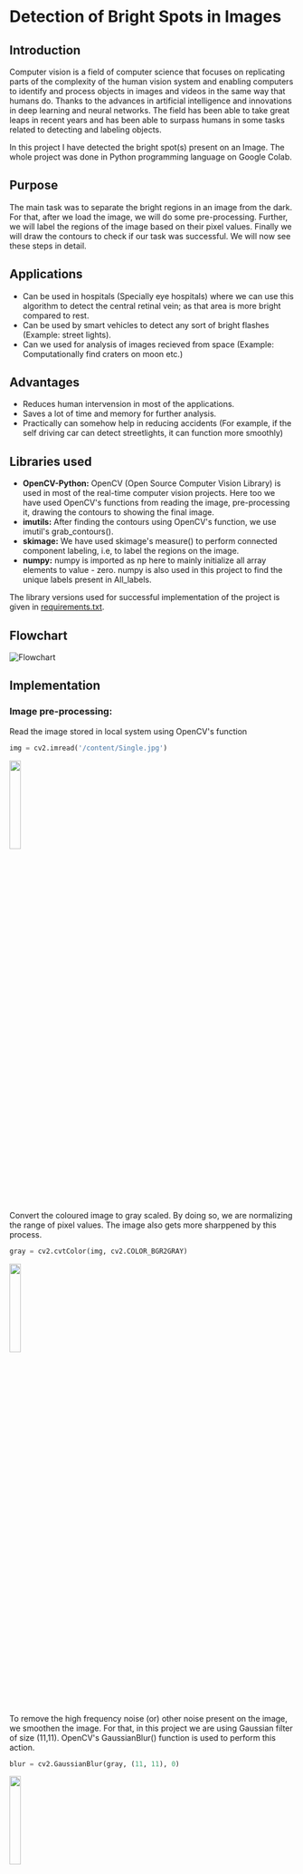 # Detection of Bright Spots in Images

## Introduction
Computer vision is a field of computer science that focuses on replicating parts of the complexity of the human vision system and enabling computers to identify and process objects in images and videos in the same way that humans do. Thanks to the advances in artificial intelligence and innovations in deep learning and neural networks. The field has been able to take great leaps in recent years and has been able to surpass humans in some tasks related to detecting and labeling objects.

In this project I have detected the bright spot(s) present on an Image. The whole project was done in Python programming language on Google Colab. 

## Purpose
The main task was to separate the bright regions in an image from the dark. For that, after we load the image, we will do some pre-processing. Further, we will label the regions of the image based on their pixel values. Finally we will draw the contours to check if our task was successful. We will now see these steps in detail.  

## Applications
- Can be used in hospitals (Specially eye hospitals) where we can use this algorithm to detect the central retinal vein; as that area is more bright compared to rest.
- Can be used by smart vehicles to detect any sort of bright flashes (Example: street lights).
- Can we used for analysis of images recieved from space (Example: Computationally find craters on moon etc.)

## Advantages
- Reduces human intervension in most of the applications. 
- Saves a lot of time and memory for further analysis.
- Practically can somehow help in reducing accidents (For example, if the self driving car can detect streetlights, it can function more smoothly) 

## Libraries used
- **OpenCV-Python:** OpenCV (Open Source Computer Vision Library) is used in most of the real-time computer vision projects. Here too we have used OpenCV's functions from reading the image, pre-processing it, drawing the contours to showing the final image. 
- **imutils:** After finding the contours using OpenCV's function, we use imutil's grab_contours(). 
- **skimage:** We have used skimage's measure() to perform connected component labeling, i.e, to label the regions on the image. 
- **numpy:** numpy is imported as np here to mainly initialize all array elements to value - zero. numpy is also used in this project to find the unique labels present in All_labels. 

The library versions used for successful implementation of the project is given in [requirements.txt](requirements.txt). 

## Flowchart
![Flowchart](https://user-images.githubusercontent.com/51737416/136396367-f24aaada-d1bc-4f56-910b-eccbed9a4ded.jpg)

## Implementation
### Image pre-processing:
Read the image stored in local system using OpenCV's function 
```py
img = cv2.imread('/content/Single.jpg') 
```
<img src="https://user-images.githubusercontent.com/51737416/136415489-18241458-df13-43b3-a7c0-27e3b4fce54f.png" width=20% height=20%>

Convert the coloured image to gray scaled. By doing so, we are normalizing the range of pixel values. The image also gets more sharppened by this process. 
```py
gray = cv2.cvtColor(img, cv2.COLOR_BGR2GRAY)
```
<img src="https://user-images.githubusercontent.com/51737416/136416279-fbb4ffdd-da25-4af7-896e-524a556c0c8a.png" width=20% height=20%>

To remove the high frequency noise (or) other noise present on the image, we smoothen the image. For that, in this project we are using Gaussian filter of size (11,11). OpenCV's GaussianBlur() function is used to perform this action. 
```py
blur = cv2.GaussianBlur(gray, (11, 11), 0)
```
<img src="https://user-images.githubusercontent.com/51737416/136416366-6601c29f-73a3-4b9a-a010-ac2e78c18082.png" width=20% height=20%>

Thresholding is a segmentation process with which we are separating the bright parts from the dark regions of the image in this project. cv2.threshold() is used for this process and it actually plays a big role here. 
```py
thresh = cv2.threshold(blur, 200, 255, cv2.THRESH_BINARY)[1]
```
<img src="https://user-images.githubusercontent.com/51737416/136416447-1213bbe0-af19-48d9-aac0-c6202e8c33b3.png" width=20% height=20%>

To get the best results, we perform erosions and dilations on the thresholded image. Erosion is an operation that diminishes the size of the foreground object. It erodes away the boundary of the foreground object, just like how soil erosion takes place. 
```py
thresh1 = cv2.erode(thresh, None, iterations=2) 
```
<img src="https://user-images.githubusercontent.com/51737416/136416533-08489297-758c-4cbf-9e1d-684d4ad9d926.png" width=20% height=20%>

Dilation increases the object area and is used to accentuate the features. cv2.dilate() is used to perform this morphological process. 
```py
thresh2 = cv2.dilate(thresh1, None, iterations=4)
```
<img src="https://user-images.githubusercontent.com/51737416/136416606-e860e858-49bf-42f6-9996-1d1f7d944d94.png" width=20% height=20%>

### Label the regions on the image:
We use skimage's measure() to perform this task. Connected Component Labeling (CCL), also known by the names- Connected Component Analysis, Blob Extraction, Region Labeling etc. is actually an application of graph theory (using mathematics), where the subsets of connected components are uniquely labeled based on a given heuristic. The mask defined here stores only large component. In this code block, if the region refers to the dark background, its corresponding label is assigned as zero. 
```py
All_labels = measure.label(thresh2, connectivity=2, background=0) #Perform connected component labeling
mask = np.zeros(thresh2.shape, dtype="uint8") #Mask: Store only the large components
for label in np.unique(All_labels):
if label == 0:   #Background: Dark
  continue
```
After constructing the label-mask, count the number of pixels. Further classify the region as large bright region if it is. 
```py
#Construct the mask label and count the #Pixels 
label_mask = np.zeros(thresh2.shape, dtype="uint8")
label_mask[All_labels == label] = 255
Pixels = cv2.countNonZero(label_mask)
if Pixels > 300:
  mask = cv2.add(mask, label_mask)  #Large bright region
```
<img src="https://user-images.githubusercontent.com/51737416/136422379-f39d1c35-e812-4881-8f92-beb0cfce0124.png" width=20% height=20%>

### Find the contours in the mask and display the final output image:
OpenCV's and imutil's functions are used to find the contours present in the image. Contours refer to the line joining all the points along the boundary of an image which have the same intensity throughout. 
```py
#Find the contours in the mask
count = cv2.findContours(mask.copy(), cv2.RETR_EXTERNAL, cv2.CHAIN_APPROX_SIMPLE)
count = imutils.grab_contours(count)
count = contours.sort_contours(count)[0]  #Sort them from left to right

#Draw the bright spot(s) on the image
for (i, c) in enumerate(count):
  (x, y, w, h) = cv2.boundingRect(c)
  ((cX, cY), radius) = cv2.minEnclosingCircle(c)
  cv2.circle(img, (int(cX), int(cY)), int(radius),(0, 0, 255), 3)
```
Even to display the output image, we use cv2's imshow() funtion.  
```py
#Show the bright spots detected image 
cv2_imshow(img)
cv2.waitKey(0)
```
<img src="https://user-images.githubusercontent.com/51737416/136422765-1e27e6f8-ec91-46f0-bf9e-afdec4f31e63.png" width=30% height=30%>
Here, we can see red circles (contours) displayed over the bright region (spot(s)) of the image. 

## Conclusion
The whole project was based on analysing the image after separating bright pixels from dark pixels. To detect the bright regions in an image, we have first loaded our image. Further, it was converted to grayscale and smoothened using Gaussian filter. By smoothening, we are actually blurring the image so that high frequency noise reduces. We then perform thresholding followed by series of erosions and dilations. Connected Componenet analysis is then performed to label the regions on the image. Once we get to know the bright and dark areas on an image, we will draw the contours on it for us to visualize. 

Let us execute and try if the program will work successfully in case there are multiple bulbs on the image:

```py
detect_bright_spots('/content/Multiple.jfif')
```
<img src="https://user-images.githubusercontent.com/51737416/136401261-832bc388-93c2-4bb0-b42e-b3396eaa779d.png" width=40% height=40%>

Yes, the program is working fine even in cases where there are multiple bright spots.

## References
### Code Reference:
- [OpenCV Python Documentation](https://buildmedia.readthedocs.org/media/pdf/opencv24-python-tutorials/latest/opencv24-python-tutorials.pdf)
- [Gaussian Blur](https://appdividend.com/2020/09/19/python-cv2-filtering-image-using-gaussianblur-method/)
- [Threshold](https://www.datasciencelearner.com/cv2-threshold-method-implementation-python/#:~:text=Steps%20to%20Implement%20cv2%20threshold%20in%20python%20Step,convert%20the%20color%20image%20into%20the%20grey%20image.)
- [Contours](https://docs.opencv.org/4.5.3/d4/d73/tutorial_py_contours_begin.html)
- [imutils](https://github.com/PyImageSearch/imutils)
- [Connected-component Labeling](https://cvexplained.wordpress.com/2020/06/17/connected-component-labeling/#:~:text=Connected-component%20labeling%20%28also%20known%20as%20connected-component%20analysis%2C%20blob,connectivity%20of%20%E2%80%9Cblob%E2%80%9D-like%20regions%20in%20a%20binary%20image.)
### Image Reference:
- [Single bulb](https://i2.wp.com/business-ethics.com/wp-content/uploads/2011/09/EarthTalkBULB.jpg)
- [Multiple bulbs](https://th.bing.com/th/id/R.237ea46e9d6b6f018ba43b9fdbd0e7e7?rik=cx5ktGDWsCdkvg&riu=http%3a%2f%2fi.ebayimg.com%2fimages%2fi%2f321747267106-0-1%2fs-l1000.jpg&ehk=LPh77U2i6xxuiUnoikMPOEJG2Cu6hE3rLVGLGQumSC4%3d&risl=&pid=ImgRaw&r=0)
